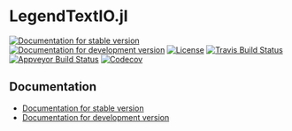 # LegendTextIO.jl

[![Documentation for stable version](https://img.shields.io/badge/docs-stable-blue.svg)](https://legend-exp.github.io/LegendTextIO.jl/stable)
[![Documentation for development version](https://img.shields.io/badge/docs-dev-blue.svg)](https://legend-exp.github.io/LegendTextIO.jl/dev)
[![License](http://img.shields.io/badge/license-MIT-brightgreen.svg?style=flat)](LICENSE.md)
[![Travis Build Status](https://travis-ci.com/legend-exp/LegendTextIO.jl.svg?branch=master)](https://travis-ci.com/legend-exp/LegendTextIO.jl)
[![Appveyor Build Status](https://ci.appveyor.com/api/projects/status/github/legend-exp/LegendTextIO.jl?branch=master&svg=true)](https://ci.appveyor.com/project/legend-exp/LegendTextIO-jl)
[![Codecov](https://codecov.io/gh/legend-exp/LegendTextIO.jl/branch/master/graph/badge.svg)](https://codecov.io/gh/legend-exp/LegendTextIO.jl)


## Documentation

* [Documentation for stable version](https://legend-exp.github.io/LegendTextIO.jl/stable)
* [Documentation for development version](https://legend-exp.github.io/LegendTextIO.jl/dev)
